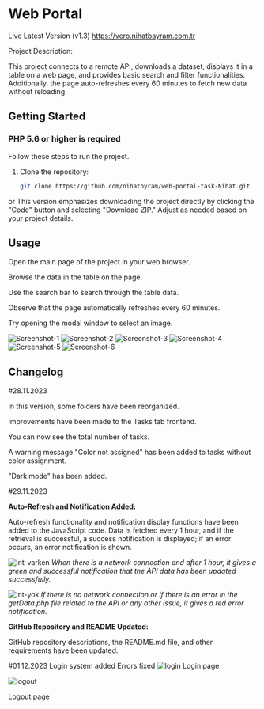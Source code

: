 # Web Portal
Live Latest Version (v1.3)
https://vero.nihatbayram.com.tr

Project Description:

This project connects to a remote API, downloads a dataset, displays it in a table on a web page, and provides basic search and filter functionalities. Additionally, the page auto-refreshes every 60 minutes to fetch new data without reloading.

## Getting Started
### PHP 5.6 or higher is required

Follow these steps to run the project.

1. Clone the repository:

   ```bash
   git clone https://github.com/nihatbyram/web-portal-task-Nihat.git
  or 
    This version emphasizes downloading the project directly by clicking the "Code" button and selecting "Download ZIP." Adjust as needed based on your project details.


## Usage
Open the main page of the project in your web browser.

Browse the data in the table on the page.

Use the search bar to search through the table data.

Observe that the page automatically refreshes every 60 minutes.

Try opening the modal window to select an image.

![Screenshot-1](https://i.imgur.com/QdUBloF.jpg)
![Screenshot-2](https://i.imgur.com/M1F97Fz.jpg)
![Screenshot-3](https://i.imgur.com/e1H1gK1.jpg)
![Screenshot-4](https://i.imgur.com/UQHCmQE.jpg)
![Screenshot-5](https://i.imgur.com/2gz9Ymk.jpg)
![Screenshot-6](https://i.imgur.com/5xGHcTU.jpg)

## Changelog
#28.11.2023

In this version, some folders have been reorganized.

Improvements have been made to the Tasks tab frontend.

You can now see the total number of tasks.

A warning message "Color not assigned" has been added to tasks without color assignment.

"Dark mode" has been added.

#29.11.2023

**Auto-Refresh and Notification Added:** 

Auto-refresh functionality and notification display functions have been added to the JavaScript code. Data is fetched every 1 hour, and if the retrieval is successful, a success notification is displayed; if an error occurs, an error notification is shown.

![int-varken](https://github.com/VERO-Digital-Solutions/web-portal-task/assets/30882402/b91bcefd-fc6b-4a06-a863-a6962ffa445c)
_When there is a network connection and after 1 hour, it gives a green and successful notification that the API data has been updated successfully._

![int-yok](https://github.com/VERO-Digital-Solutions/web-portal-task/assets/30882402/f6545fe5-eb41-4cdb-9033-2f2064bd01e8)
_If there is no network connection or if there is an error in the getData.php file related to the API or any other issue, it gives a red error notification._



**GitHub Repository and README Updated:** 

GitHub repository descriptions, the README.md file, and other requirements have been updated.


#01.12.2023
Login system added
Errors fixed
![login](https://github.com/nihatbyram/web-portal-task-Nihat/assets/30882402/2b7dd02b-ce56-46bd-a617-3b84398c6bb9)
Login page

![logout](https://github.com/nihatbyram/web-portal-task-Nihat/assets/30882402/35918faa-4690-4bc1-9707-6932ebef022f)

Logout page

